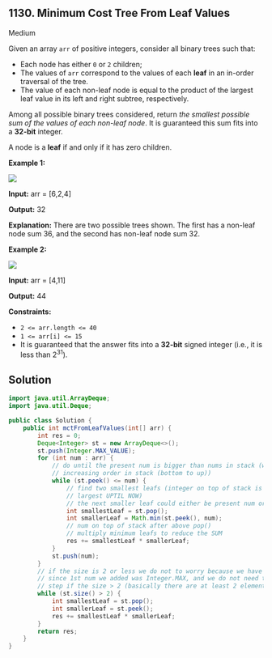 ## 1130\. Minimum Cost Tree From Leaf Values

Medium

Given an array `arr` of positive integers, consider all binary trees such that:

*   Each node has either `0` or `2` children;
*   The values of `arr` correspond to the values of each **leaf** in an in-order traversal of the tree.
*   The value of each non-leaf node is equal to the product of the largest leaf value in its left and right subtree, respectively.

Among all possible binary trees considered, return _the smallest possible sum of the values of each non-leaf node_. It is guaranteed this sum fits into a **32-bit** integer.

A node is a **leaf** if and only if it has zero children.

**Example 1:**

![](https://assets.leetcode.com/uploads/2021/08/10/tree1.jpg)

**Input:** arr = [6,2,4]

**Output:** 32

**Explanation:** There are two possible trees shown. The first has a non-leaf node sum 36, and the second has non-leaf node sum 32.

**Example 2:**

![](https://assets.leetcode.com/uploads/2021/08/10/tree2.jpg)

**Input:** arr = [4,11]

**Output:** 44

**Constraints:**

*   `2 <= arr.length <= 40`
*   `1 <= arr[i] <= 15`
*   It is guaranteed that the answer fits into a **32-bit** signed integer (i.e., it is less than 2<sup>31</sup>).

## Solution

```java
import java.util.ArrayDeque;
import java.util.Deque;

public class Solution {
    public int mctFromLeafValues(int[] arr) {
        int res = 0;
        Deque<Integer> st = new ArrayDeque<>();
        st.push(Integer.MAX_VALUE);
        for (int num : arr) {
            // do until the present num is bigger than nums in stack (we need to maintain the
            // increasing order in stack (bottom to up))
            while (st.peek() <= num) {
                // find two smallest leafs (integer on top of stack is smallest and at bottom is
                // largest UPTIL NOW)
                // the next smaller leaf could either be present num or the
                int smallestLeaf = st.pop();
                int smallerLeaf = Math.min(st.peek(), num);
                // num on top of stack after above pop()
                // multiply minimum leafs to reduce the SUM
                res += smallestLeaf * smallerLeaf;
            }
            st.push(num);
        }
        // if the size is 2 or less we do not to worry because we have already used it in above step
        // since 1st num we added was Integer.MAX, and we do not need to use that, so just do this
        // step if the size > 2 (basically there are at least 2 elements from the array)
        while (st.size() > 2) {
            int smallestLeaf = st.pop();
            int smallerLeaf = st.peek();
            res += smallestLeaf * smallerLeaf;
        }
        return res;
    }
}
```